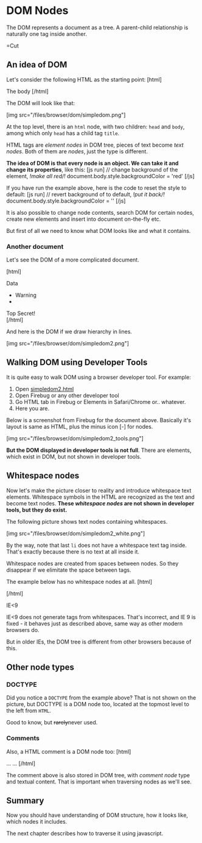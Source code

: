 
# DOM Nodes 

The DOM represents a document as a tree. A parent-child relationship is naturally one tag inside another.

=Cut


## An idea of DOM   

Let's consider the following HTML as the starting point:
[html]
<html>
  <head>
    <title>The title</title>
  </head>
  <body>
     The body
   </body>
</html>
[/html]

The DOM will look like that:

[img src="/files/browser/dom/simpledom.png"]

At the top level, there is an `html` node, with two children: `head` and `body`, among which only `head` has a child tag `title`.

HTML tags are <i>element nodes</i> in DOM tree, pieces of text become <i>text nodes</i>. Both of them are <i>nodes</i>, just the type is different.

<b>The idea of DOM is that every node is an object. We can take it and change its properties</b>, like this:
[js run]
// change background of the <BODY> element, *!*make all red*/!*
document.body.style.backgroundColor = 'red'
[/js]

If you have run the example above, here is the code to reset the style to default:
[js run]
// revert background of <BODY> to default, *!*put it back*/!*
document.body.style.backgroundColor = ''
[/js]

It is also possible to change node contents, search DOM for certain nodes, create new elements and insert into document on-the-fly etc.

But first of all we need to know what DOM looks like and what it contains.


### Another document   

Let's see the DOM of a more complicated document.

[html]
<!DOCTYPE HTML>
<html>
    <head>
        <title>The document</title>
    </head>
    <body>
        <div>Data</div>
        <ul>
            <li>Warning</li>
            <li></li>
        </ul>
        <div>Top Secret!</div>
    </body>
</html>
[/html]

And here is the DOM if we draw hierarchy in lines.

[img src="/files/browser/dom/simpledom2.png"]



## Walking DOM using Developer Tools   

It is quite easy to walk DOM using a browser developer tool.
For example:

<ol>
<li>Open <a href="http://javascript.info/files/tutorial/browser/dom/simpledom2.html">simpledom2.html</a></li>
<li>Open Firebug or any other developer tool</li>
<li>Go HTML tab in Firebug or Elements in Safari/Chrome or.. whatever.</li>
<li>Here you are.</li>
</ol>

Below is a screenshot from Firebug for the document above. Basically it's layout is same as HTML, plus the minus icon [-] for nodes. 

[img src="/files/browser/dom/simpledom2_tools.png"]

<b>But the DOM displayed in developer tools is not full</b>. There are elements, which exist in DOM, but not shown in developer tools.


## Whitespace nodes   

Now let's make the picture closer to reality and introduce whitespace text elements. Whitespace symbols in the HTML are recognized as the text and become text nodes. <b>These <i>whitespace nodes</i> are not shown in developer tools, but they do exist.</b>

The following picture shows text nodes containing whitespaces.

[img src="/files/browser/dom/simpledom2_white.png"]

By the way, note that last `li` does not have a whitespace text tag inside. That's exactly because there is no text at all inside it.

Whitespace nodes are created from spaces between nodes. So they disappear if we elimitate the space between tags.

The example below has no whitespace nodes at all.
[html]
<!DOCTYPE HTML><html><head><title>Title</title></head><body></body></html>
[/html]

<div class="danger"><div class="smart-head">IE&lt;9</div>

IE&lt;9 does not generate tags from whitespaces. That's incorrect, and IE 9 is fixed - it behaves just as described above, same way as other modern browsers do.

But in older IEs, the DOM tree is different from other browsers because of this.
</div>



## Other node types   


### DOCTYPE   
Did you notice a `DOCTYPE` from the example above? That is not shown on the picture, but DOCTYPE is a DOM node too, located at the topmost level to the left from `HTML`. 

Good to know, but <strike>rarely</strike>never used.


### Comments   
Also, a HTML comment is a DOM node too:
[html]
<html>
...
<!-- comment -->
...
</html>
[/html]

The comment above is also stored in DOM tree, with <i>comment node</i> type and textual content. That is important when traversing nodes as we'll see.


## Summary   

Now you should have understanding of DOM structure, how it looks like, which nodes it includes.

The next chapter describes how to traverse it using javascript.

